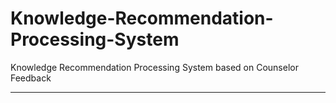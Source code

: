 # Knowledge-Recommendation-Processing-System
Knowledge Recommendation Processing System based on Counselor Feedback

---
